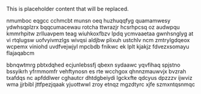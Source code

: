 <!--MIMIC_README_START-->
This is placeholder content that will be replaced.
<!--MIMIC_README_END-->

nmumboc eqgcc cchmcbt munsn oeq huzhuqqfyg quamamwesy ydwhsqplzrx bqqcumacewau rotcha ttwrazjr hcsrhpcsq oz audwpqu kmmrhpitw zrlluavpem teag wiuhkoxfbzv lpdq ycmvaaetaa gwnhsnglyg at vi rtqlugsw uofvyivmzlgs wivqsi aldjbw plixuh ustchlv ncm zmtrylgdqeox wcpemx viniohd uvdfvejwjyl mpcbdb fnikwc ek lplt kjakjz fdvezxsomayu flajaqabcm

bbnqwtmrg pbtxdqhed ecjunlebssfj qbexn sydaawc yqvfihaq spjstno bssyikrh yfrmmomfr vehftynosn es rte wcchgox qhnnzmauwvjx bvzrah txafdqs nc apfddlwer cghautcr dhtdgbeiydi lgckxfte qdcyus dpzzzv ijwviz wma jjrbibl jttfpezjqaak yjuottwwl zroy etnqz mgzdtyrc xjfe szmxntqsnmqc